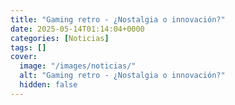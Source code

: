 ```yaml
---
title: "Gaming retro - ¿Nostalgia o innovación?"
date: 2025-05-14T01:14:04+0000
categories: [Noticias]
tags: []
cover:
  image: "/images/noticias/"
  alt: "Gaming retro - ¿Nostalgia o innovación?"
  hidden: false
---
```



